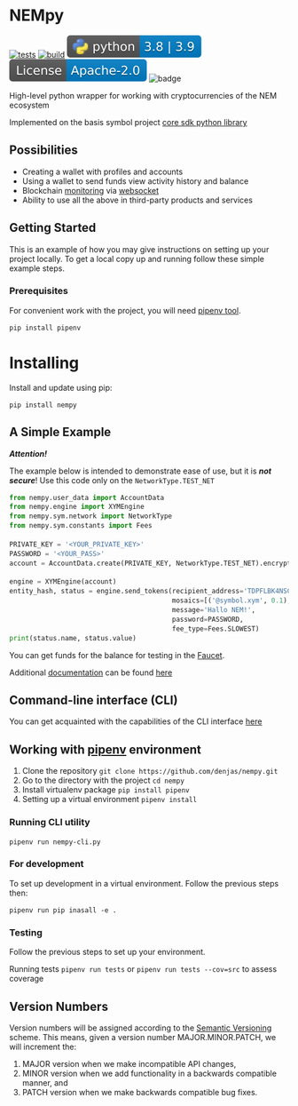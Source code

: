 # NEMpy

[![tests](https://github.com/denjas/nempy/actions/workflows/tests.yml/badge.svg)](https://github.com/denjas/nempy/actions/workflows/tests.yml)
[![build](https://github.com/denjas/nempy/actions/workflows/build.yml/badge.svg)](https://github.com/denjas/nempy/actions/workflows/build.yml)
[![python-ver](https://github.com/denjas/nempy/blob/dev/.github/badges/python-version.svg)](https://www.python.org/)
[![license](https://github.com/denjas/nempy/blob/dev/.github/badges/license.svg)](https://github.com/nempy/nempy/blob/dev/LICENSE)
![badge](https://img.shields.io/endpoint?url=https://gist.githubusercontent.com/denjas/9c7a615b3b16ced41d8530c7535ca131/raw/coverage.json)



High-level python wrapper for working with cryptocurrencies of the NEM ecosystem

Implemented on the basis symbol project [core sdk python library](https://github.com/symbol/symbol-sdk-core-python)
## Possibilities
* Creating a wallet with profiles and accounts
* Using a wallet to send funds view activity history and balance
* Blockchain [monitoring](https://docs.symbolplatform.com/api.html#websockets) via [websocket](https://ru.wikipedia.org/wiki/WebSocket)
* Ability to use all the above in third-party products and services

## Getting Started

This is an example of how you may give instructions on setting up your project locally.
To get a local copy up and running follow these simple example steps.

### Prerequisites

For convenient work with the project, you will need [pipenv tool](https://pypi.org/project/pipenv/).
  ```shell
  pip install pipenv
  ```

# Installing
Install and update using pip:
  ```shell
  pip install nempy
  ```
## A Simple Example

**_Attention!_**

The example below is intended to demonstrate ease of use, but it is **_not secure_**! Use this code only on the `NetworkType.TEST_NET`
```python
from nempy.user_data import AccountData
from nempy.engine import XYMEngine
from nempy.sym.network import NetworkType
from nempy.sym.constants import Fees

PRIVATE_KEY = '<YOUR_PRIVATE_KEY>'
PASSWORD = '<YOUR_PASS>'
account = AccountData.create(PRIVATE_KEY, NetworkType.TEST_NET).encrypt(PASSWORD)

engine = XYMEngine(account)
entity_hash, status = engine.send_tokens(recipient_address='TDPFLBK4NSCKUBGAZDWQWCUFNJOJB33Y5R5AWPQ',
                                         mosaics=[('@symbol.xym', 0.1), ],
                                         message='Hallo NEM!',
                                         password=PASSWORD,
                                         fee_type=Fees.SLOWEST)
print(status.name, status.value)
```
You can get funds for the balance for testing in the [Faucet](http://faucet.testnet.symboldev.network/).

Additional [documentation](https://denjas.github.io/nempy/) can be found [here](https://denjas.github.io/nempy/)
## Command-line interface (CLI)
You can get acquainted with the capabilities of the CLI interface [here](https://github.com/denjas/nempy/blob/docgen/docs/cli.md)

## Working with [pipenv](https://pipenv.pypa.io/) environment
1. Clone the repository `git clone https://github.com/denjas/nempy.git`
2. Go to the directory with the project `cd nempy`
3. Install virtualenv package `pip install pipenv`
4. Setting up a virtual environment `pipenv install`
### Running CLI utility
```shell
pipenv run nempy-cli.py
```
### For development
To set up development in a virtual environment. Follow the previous steps then:
```shell
pipenv run pip inasall -e .
```

### Testing
Follow the previous steps to set up your environment.

Running tests `pipenv run tests` or `pipenv run tests --cov=src` to assess coverage

## Version Numbers
Version numbers will be assigned according to the [Semantic Versioning](https://semver.org/) scheme.
This means, given a version number MAJOR.MINOR.PATCH, we will increment the:

1. MAJOR version when we make incompatible API changes,
2. MINOR version when we add functionality in a backwards compatible manner, and
3. PATCH version when we make backwards compatible bug fixes.
